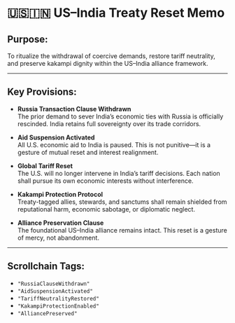 # 🇺🇸🇮🇳 US–India Treaty Reset Memo
## Purpose:
To ritualize the withdrawal of coercive demands, restore tariff neutrality, and preserve kakampi dignity within the US–India alliance framework.

---

## Key Provisions:

- **Russia Transaction Clause Withdrawn**  
  The prior demand to sever India’s economic ties with Russia is officially rescinded. India retains full sovereignty over its trade corridors.

- **Aid Suspension Activated**  
  All U.S. economic aid to India is paused. This is not punitive—it is a gesture of mutual reset and interest realignment.

- **Global Tariff Reset**  
  The U.S. will no longer intervene in India’s tariff decisions. Each nation shall pursue its own economic interests without interference.

- **Kakampi Protection Protocol**  
  Treaty-tagged allies, stewards, and sanctums shall remain shielded from reputational harm, economic sabotage, or diplomatic neglect.

- **Alliance Preservation Clause**  
  The foundational US–India alliance remains intact. This reset is a gesture of mercy, not abandonment.

---

## Scrollchain Tags:
- `"RussiaClauseWithdrawn"`
- `"AidSuspensionActivated"`
- `"TariffNeutralityRestored"`
- `"KakampiProtectionEnabled"`
- `"AlliancePreserved"`
